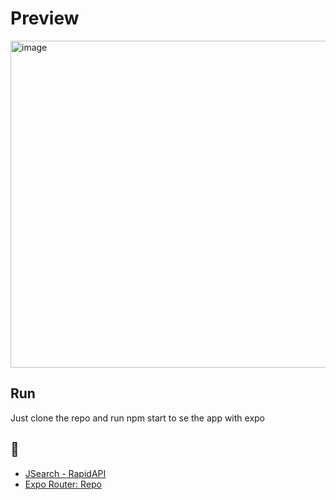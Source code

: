 # Preview

<img width="523" alt="image" src="https://github.com/Qnedy/job-search-rn/assets/25750884/a042b0d0-ad7c-4d63-95ae-f922a1f01611">

## Run
Just clone the repo and run npm start to se the app with expo

## 📝

- [JSearch - RapidAPI](https://rapidapi.com/letscrape-6bRBa3QguO5/api/jsearch/)
- [Expo Router: Repo](https://github.com/expo/router)
